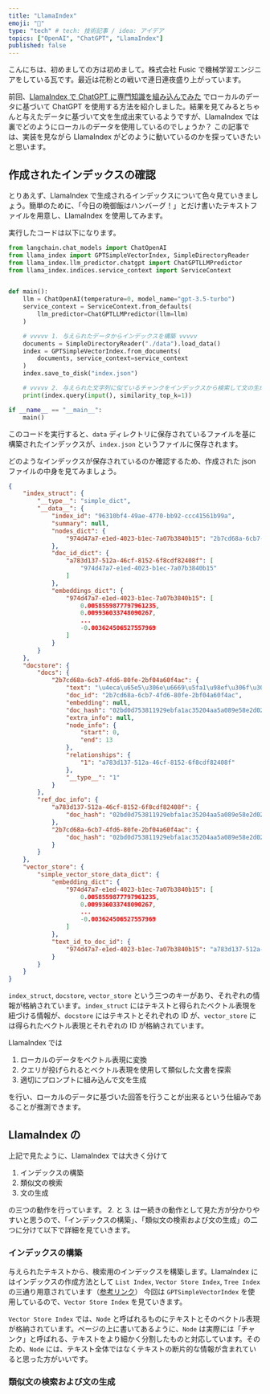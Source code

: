 ```yaml
---
title: "LlamaIndex"
emoji: "🦙"
type: "tech" # tech: 技術記事 / idea: アイデア
topics: ["OpenAI", "ChatGPT", "LlamaIndex"]
published: false
---
```


こんにちは、初めましての方は初めまして。株式会社 Fusic で機械学習エンジニアをしている瓦です。最近は花粉との戦いで連日連夜盛り上がっています。

前回、[LlamaIndex で ChatGPT に専門知識を組み込んでみた](https://zenn.dev/fusic/articles/try-llamaindex) でローカルのデータに基づいて ChatGPT を使用する方法を紹介しました。結果を見てみるとちゃんと与えたデータに基づいて文を生成出来ているようですが、LlamaIndex では裏でどのようにローカルのデータを使用しているのでしょうか？ この記事では、実装を見ながら LlamaIndex がどのように動いているのかを探っていきたいと思います。

## 作成されたインデックスの確認
とりあえず、LlamaIndex で生成されるインデックスについて色々見ていきましょう。簡単のために、「今日の晩御飯はハンバーグ！」とだけ書いたテキストファイルを用意し、LlamaIndex を使用してみます。

実行したコードは以下になります。

```python
from langchain.chat_models import ChatOpenAI
from llama_index import GPTSimpleVectorIndex, SimpleDirectoryReader
from llama_index.llm_predictor.chatgpt import ChatGPTLLMPredictor
from llama_index.indices.service_context import ServiceContext


def main():
    llm = ChatOpenAI(temperature=0, model_name="gpt-3.5-turbo")
    service_context = ServiceContext.from_defaults(
        llm_predictor=ChatGPTLLMPredictor(llm=llm)
    )

    # vvvvv 1. 与えられたデータからインデックスを構築 vvvvv
    documents = SimpleDirectoryReader("./data").load_data()
    index = GPTSimpleVectorIndex.from_documents(
        documents, service_context=service_context
    )
    index.save_to_disk("index.json")

    # vvvvv 2. 与えられた文字列に似ているチャンクをインデックスから検索して文の生成 vvvvv
    print(index.query(input(), similarity_top_k=1))

if __name__ == "__main__":
    main()
```

このコードを実行すると、`data` ディレクトリに保存されているファイルを基に構築されたインデックスが、`index.json` というファイルに保存されます。

どのようなインデックスが保存されているのか確認するため、作成された json ファイルの中身を見てみましょう。
```json
{
    "index_struct": {
        "__type__": "simple_dict",
        "__data__": {
            "index_id": "96310bf4-49ae-4770-bb92-ccc41561b99a",
            "summary": null,
            "nodes_dict": {
                "974d47a7-e1ed-4023-b1ec-7a07b3840b15": "2b7cd68a-6cb7-4fd6-80fe-2bf04a60f4ac"
            },
            "doc_id_dict": {
                "a783d137-512a-46cf-8152-6f8cdf82408f": [
                    "974d47a7-e1ed-4023-b1ec-7a07b3840b15"
                ]
            },
            "embeddings_dict": {
                "974d47a7-e1ed-4023-b1ec-7a07b3840b15": [
                    0.0058559877797961235,
                    0.009936033748090267,
                    ...
                    -0.003624506527557969
                ]
            }
        }
    },
    "docstore": {
        "docs": {
            "2b7cd68a-6cb7-4fd6-80fe-2bf04a60f4ac": {
                "text": "\u4eca\u65e5\u306e\u6669\u5fa1\u98ef\u306f\u30cf\u30f3\u30d0\u30fc\u30b0\uff01",
                "doc_id": "2b7cd68a-6cb7-4fd6-80fe-2bf04a60f4ac",
                "embedding": null,
                "doc_hash": "02bd0d753811929ebfa1ac35204aa5a089e58e2d0291c7aa7afae85aa34b806b",
                "extra_info": null,
                "node_info": {
                    "start": 0,
                    "end": 13
                },
                "relationships": {
                    "1": "a783d137-512a-46cf-8152-6f8cdf82408f"
                },
                "__type__": "1"
            }
        },
        "ref_doc_info": {
            "a783d137-512a-46cf-8152-6f8cdf82408f": {
                "doc_hash": "02bd0d753811929ebfa1ac35204aa5a089e58e2d0291c7aa7afae85aa34b806b"
            },
            "2b7cd68a-6cb7-4fd6-80fe-2bf04a60f4ac": {
                "doc_hash": "02bd0d753811929ebfa1ac35204aa5a089e58e2d0291c7aa7afae85aa34b806b"
            }
        }
    },
    "vector_store": {
        "simple_vector_store_data_dict": {
            "embedding_dict": {
                "974d47a7-e1ed-4023-b1ec-7a07b3840b15": [
                    0.0058559877797961235,
                    0.009936033748090267,
                    ...
                    -0.003624506527557969
                ]
            },
            "text_id_to_doc_id": {
                "974d47a7-e1ed-4023-b1ec-7a07b3840b15": "a783d137-512a-46cf-8152-6f8cdf82408f"
            }
        }
    }
}
```

`index_struct`, `docstore`, `vector_store` という三つのキーがあり、それぞれの情報が格納されています。`index_struct` にはテキストと得られたベクトル表現を紐づける情報が、`docstore` にはテキストとそれぞれの ID が、`vector_store` には得られたベクトル表現とそれぞれの ID が格納されています。

LlamaIndex では

1. ローカルのデータをベクトル表現に変換
2. クエリが投げられるとベクトル表現を使用して類似した文書を探索
3. 適切にプロンプトに組み込んで文を生成

を行い、ローカルのデータに基づいた回答を行うことが出来るという仕組みであることが推測できます。


## LlamaIndex の
上記で見たように、LlamaIndex では大きく分けて

1. インデックスの構築
2. 類似文の検索
3. 文の生成

の三つの動作を行っています。
2. と 3. は一続きの動作として見た方が分かりやすいと思うので、「インデックスの構築」、「類似文の検索および文の生成」の二つに分けて以下で詳細を見ていきます。

### インデックスの構築
与えられたテキストから、検索用のインデックスを構築します。LlamaIndex にはインデックスの作成方法として `List Index`, `Vector Store Index`, `Tree Index` の三通り用意されています（[参考リンク](https://gpt-index.readthedocs.io/en/latest/guides/primer/index_guide.html)）
今回は `GPTSimpleVectorIndex` を使用しているので、`Vector Store Index` を見ていきます。

`Vector Store Index` では、`Node` と呼ばれるものにテキストとそのベクトル表現が格納されています。ページの上に書いてあるように、`Node` は実際には「チャンク」と呼ばれる、テキストをより細かく分割したものと対応しています。そのため、`Node` には、テキスト全体ではなくテキストの断片的な情報が含まれていると思った方がいいです。


### 類似文の検索および文の生成
